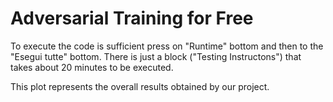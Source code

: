 # Adversarial Training for Free
To execute the code is sufficient press on "Runtime" bottom and then to the "Esegui tutte" bottom. 
There is just a block ("Testing Instructons") that takes about 20 minutes to be executed.

This plot represents the overall results obtained by our project.
